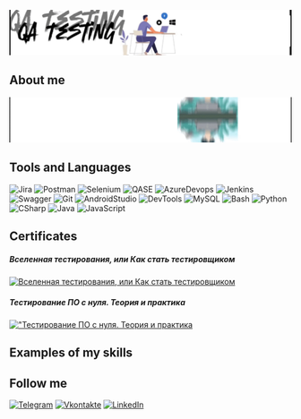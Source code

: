![Header](https://github.com/Makisim-test/Makisim-test/blob/main/VID_20240703_130950.gif)
## About me
![ican](https://github.com/Makisim-test/Makisim-test/blob/main/VID_20240703_003413.gif)
## Tools and Languages
![Jira](https://img.shields.io/badge/-Jira-000000?style=for-the-badge&logo=Jira&logoColor=0000CD)
![Postman](https://img.shields.io/badge/-Postman-000000?style=for-the-badge&logo=Postman&logoColor=FF4500)
![Selenium](https://img.shields.io/badge/-Selenium-000000?style=for-the-badge&logo=Selenium&logoColor=#43B02A)
![QASE](https://img.shields.io/badge/-QASE-000000?style=for-the-badge&logo=QASE&logoColor=9932CC)
![AzureDevops](https://img.shields.io/badge/-AzureDevops-000000?style=for-the-badge&logo=AzureDevops&logoColor=4169E1)
![Jenkins](https://img.shields.io/badge/-Jenkins-000000?style=for-the-badge&logo=Jenkins&logoColor=F0E68C)
![Swagger](https://img.shields.io/badge/-Swagger-000000?style=for-the-badge&logo=Swagger&logoColor=228B22)
![Git](https://img.shields.io/badge/-Git-000000?style=for-the-badge&logo=Git&logoColor=FF6347)
![AndroidStudio](https://img.shields.io/badge/-AndroidStudio-000000?style=for-the-badge&logo=AndroidStudio&logoColor=00FF7F)
![DevTools](https://img.shields.io/badge/-DevTools-000000?style=for-the-badge&logo=googlechrome&logoColor=#4285F4)
![MySQL](https://img.shields.io/badge/-MySQL-000000?style=for-the-badge&logo=MySQL&logoColor=#4479A1)
![Bash](https://img.shields.io/badge/-Bash-000000?style=for-the-badge&logo=gnubash&logoColor=#4EAA25)
![Python](https://img.shields.io/badge/-Python-000000?style=for-the-badge&logo=Python&logoColor=#3776AB)
![CSharp](https://img.shields.io/badge/-c%23-000000?style=for-the-badge&logo=CSharp&logoColor=800080)
![Java](https://img.shields.io/badge/-Java-000000?style=for-the-badge&logo=openjdk&logoColor=yellow)
![JavaScript](https://img.shields.io/badge/-JavaScript-000000?style=for-the-badge&logo=JavaScript&logoColor=FFFF00)
## Certificates
##### Вселенная тестирования, или Как стать тестировщиком
[![Вселенная тестирования, или Как стать тестировщиком](https://img.shields.io/badge/-сертификат-000000?style=for-the-badge&logo=&logoColor=0000CD)](https://stepik.org/certificate/6aa92ac8fcb7577a4aacfd21ac67f940e13ee341.pdf)
##### Тестирование ПО с нуля. Теория и практика
[!["Тестирование ПО с нуля. Теория и практика](https://img.shields.io/badge/-сертификат-000000?style=for-the-badge&logo=&logoColor=0000CD)](https://stepik.org/certificate/d76178c7abc83d867ae262f53f6a01a4393bfd37.pdf)
##  Examples of my skills
## Follow me
[![Telegram](https://img.shields.io/badge/-Telegram-000000?style=for-the-badge&logo=Telegram&logoColor=00BFFF)](https://t.me/Maxim0i)
[![Vkontakte](https://img.shields.io/badge/-Vkontakte-000000?style=for-the-badge&logo=VK&logoColor=1E90FF)](https://vk.com/faq18366)
[![LinkedIn](https://img.shields.io/badge/-LinkedIn-000000?style=for-the-badge&logo=LinkedIn&logoColor=4169E1)](https://www.linkedin.com/me?trk=p_mwlite_feed-secondary_nav)
